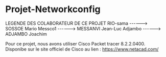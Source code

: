 # Projet-Networkconfig


LEGENDE DES COLABORATEUR DE CE PROJET
RIO-sama ------> SOSSOE Mario
Messco1  ------> MESSANVI Jean-Luc
Adjambo  ------> ADJAMBO Joachim

Pour ce projet, nous avons utiliser Cisco Packet tracer 8.2.2.0400.
Disponibe sur le site officiel de Cisco au lien : https://www.netacad.com/

